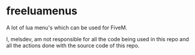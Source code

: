 # freeluamenus
A lot of lua menu's which can be used for FiveM.

I, melsdev, am not responsible for all the code being used in this repo and all the actions done with the source code of this repo.

